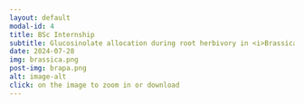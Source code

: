 ```yaml
---
layout: default
modal-id: 4
title: BSc Internship
subtitle: Glucosinolate allocation during root herbivory in <i>Brassica rapa</i>
date: 2024-07-28
img: brassica.png
post-img: brapa.png
alt: image-alt
click: on the image to zoom in or download
---
```

